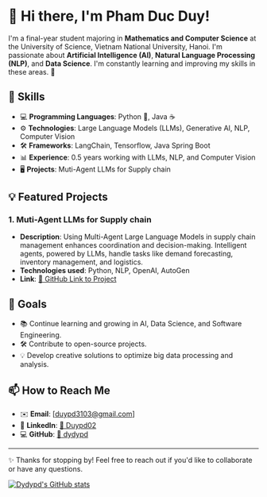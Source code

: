 # 👋 Hi there, I'm **Pham Duc Duy**!

I'm a final-year student majoring in **Mathematics and Computer Science** at the University of Science, Vietnam National University, Hanoi. I'm passionate about **Artificial Intelligence (AI)**, **Natural Language Processing (NLP)**, and **Data Science**. I'm constantly learning and improving my skills in these areas. 🚀

## 🔧 Skills

- 💻 **Programming Languages**: Python 🐍, Java ☕
- ⚙️ **Technologies**: Large Language Models (LLMs), Generative AI, NLP, Computer Vision
- 🛠️ **Frameworks**: LangChain, Tensorflow, Java Spring Boot
- 📊 **Experience**: 0.5 years working with LLMs, NLP, and Computer Vision
- 🖥️ **Projects**: Muti-Agent LLMs for Supply chain

## 💡 Featured Projects

### 1. Muti-Agent LLMs for Supply chain
- **Description**: Using Multi-Agent Large Language Models in supply chain management enhances coordination and decision-making. Intelligent agents, powered by LLMs, handle tasks like demand forecasting, inventory management, and logistics.
- **Technologies used**: Python, NLP, OpenAI, AutoGen
- **Link**: [🔗 GitHub Link to Project](https://github.com/dydypd/chatbotLLMs)

## 🎯 Goals

- 📚 Continue learning and growing in AI, Data Science, and Software Engineering.
- 🛠️ Contribute to open-source projects.
- 💡 Develop creative solutions to optimize big data processing and analysis.

## 📫 How to Reach Me

- ✉️ **Email**: [duypd3103@gmail.com]
- 💼 **LinkedIn**: [🔗 Duypd02](https://www.linkedin.com/in/duypd02/)
- 💻 **GitHub**: [🔗 dydypd](https://github.com/dydypd)

---

✨ Thanks for stopping by! Feel free to reach out if you'd like to collaborate or have any questions.


[![Dydypd's GitHub stats](https://github-readme-stats.vercel.app/api?username=dydypd&show_icons=true&theme=dark)](https://github.com/dydypd/github-readme-stats)
<!---
dydypd/dydypd is a ✨ special ✨ repository because its `README.md` (this file) appears on your GitHub profile.
You can click the Preview link to take a look at your changes.
--->
